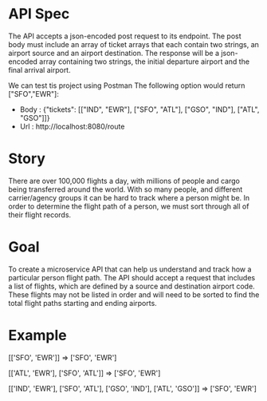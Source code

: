 # API Spec

The API accepts a json-encoded post request to its endpoint. The post body must include an array of ticket arrays that each contain two strings, an airport source and an airport destination. The response will be a json-encoded array containing two strings, the initial departure airport and the final arrival airport.

We can test tis project using Postman
The following option would return ["SFO","EWR"]:

   - Body : {"tickets": [["IND", "EWR"], ["SFO", "ATL"], ["GSO", "IND"],      ["ATL",    "GSO"]]}
   - Url : http://localhost:8080/route

# Story

There are over 100,000 flights a day, with millions of people and cargo being transferred around the world. With so many people, and different carrier/agency groups it can be hard to track where a person might be. In order to determine the flight path of a person, we must sort through all of their flight records.

# Goal

To create a microservice API that can help us understand and track how a particular person flight path. The API should accept a request that includes a list of flights, which are defined by a source and destination airport code. These flights may not be listed in order and will need to be sorted to find the total flight paths starting and ending airports.

# Example

[['SFO', 'EWR']] => ['SFO', 'EWR']

[['ATL', 'EWR'], ['SFO', 'ATL']] => ['SFO', 'EWR']

[['IND', 'EWR'], ['SFO', 'ATL'], ['GSO', 'IND'], ['ATL', 'GSO']] => ['SFO', 'EWR']
